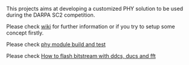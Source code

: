 This projects aims at developing a customized PHY solution to be used during the DARPA SC2 competition. 

Please check [wiki](https://gitlab.com/imoerman/scatter/wikis/home) for further information or if you try to setup some concept firstly.

Please check [phy module build and test](https://gitlab.com/imoerman/scatter/wikis/phy-module:-build-and-test)

Please check [How to flash bitstream with ddcs, ducs and fft](https://gitlab.com/imoerman/scatter/wikis/how-to-flash-bitstream-with-ddcs,-ducs-and-fft)
